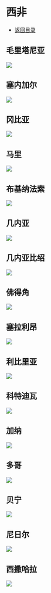 # 西非
+ [返回目录](../README.md)
## 毛里塔尼亚  
![](毛里塔尼亚.jfif)
## 塞内加尔  
![](塞内加尔.jfif)
## 冈比亚  
![](冈比亚.jfif)
## 马里  
![](马里.jfif)
## 布基纳法索  
![](布基纳法索.jfif)
## 几内亚  
![](几内亚.jfif)
## 几内亚比绍  
![](几内亚比绍.jfif)
## 佛得角  
![](佛得角.jfif)
## 塞拉利昂  
![](塞拉利昂.jfif)
## 利比里亚  
![](利比里亚.jfif)
## 科特迪瓦  
![](科特迪瓦.jfif)
## 加纳  
![](加纳.jfif)
## 多哥  
![](多哥.jfif)
## 贝宁  
![](贝宁.jfif)
## 尼日尔  
![](尼日尔.jfif)
## 西撒哈拉  
![](西撒哈拉.jfif)